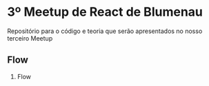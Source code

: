 # 3º Meetup de React de Blumenau
Repositório para o código e teoria que serão apresentados no nosso terceiro Meetup

## Flow

1. Flow